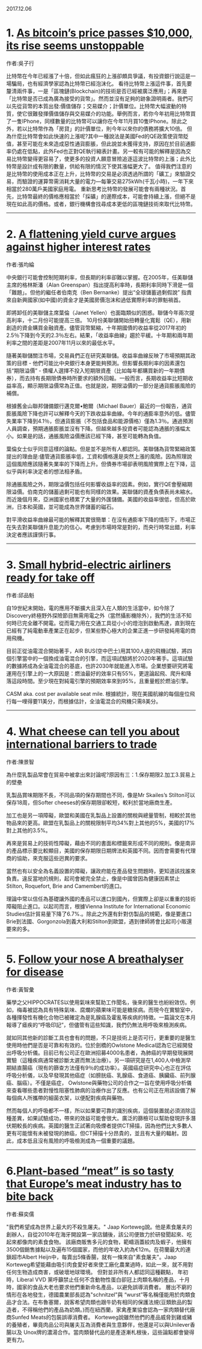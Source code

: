 2017.12.06
#  1. [As bitcoin’s price passes $10,000, its rise seems unstoppable](https://www.economist.com/news/finance-and-economics/21731827-getting-out-such-illiquid-asset-can-be-harder-getting-bitcoins)
作者:吳子行

比特幣在今年已經漲了十倍，但如此瘋狂的上漲卻頗具爭議，有投資銀行說這是一場騙局，也有經濟學家認為比特幣已經泡沫化。
看待比特幣上漲這件事，首先要釐清兩件事，一是「區塊鏈(Blockchain)的技術是否已經被廣泛應用」；再來是「比特幣是否已成為廣為接受的貨幣」。然而並沒有足夠的跡象證明兩者。我們可以先從貨幣的本質出發:價值儲存；交易媒介；計價單位。比特幣大幅波動的特質，使它很難發揮價值儲存與交易媒介的功能。舉例而言，若你今年初用比特幣買了一隻IPhone，同樣數量的比特幣可以讓你在今年11月買10隻IPhone。除此之外，若以比特幣作為「房貸」的計價單位，則今年以來你的債務將擴大10倍。
但為什麼比特幣會如此快速的上漲呢?其中一種說法是美國Fed的QE政策使貨幣貶值，甚至可能在未來造成惡性通貨膨脹，但此說並未獲得支持，原因在於目前通膨率仍處在低點，此外Fed也正對QE執行縮表計畫。另一較有可能的解釋是因為交易比特幣變得更容易了，使更多的投資人願意冒險追逐這波比特幣的上漲；此外比特幣是設計成有限的數量，供給有限的情況下使其漲幅更大了。
值得我們注意的是比特幣的使用成本正在上升，比特幣的交易是必須透過所謂的「礦工」來驗證交易，而驗證的運算幣需消耗大量的電力—每筆交易275kWh(千瓦小時)，一年下來相當於280萬戶美國家庭用電。
重新思考比特幣的發展可能會有兩種狀況。首先，比特幣最終的價格應相當於「採礦」的邊際成本，可能會持續上漲，但絕不是現在如此高的價格。或者，銀行機構會找尋成本更低的區塊鏈技術來取代比特幣。


---
#  2. [A flattening yield curve argues against higher interest rates](https://www.economist.com/news/finance-and-economics/21731850-difference-between-short-and-long-term-yields-its-lowest-decade)
作者:張均綸

中央銀行可能會控制短期利率，但長期的利率卻難以掌握。在2005年，任美聯儲主席的格林斯潘（Alan Greenspan）指出提高利率時，長期利率同時下滑是一個「難題」。但他的繼任者伯南克（Ben Bernanke）提出“全球儲蓄過剩假說” 指責來自新興國家(如中國)的資金才是美國房價泡沫和過低實際利率的罪魁禍首。

即將卸任的美聯儲主席葉倫（Janet Yellen）也面臨類似的困惑。聯儲今年兩次提高利率，十二月份可能提高三倍。 10月份美聯儲開始扭轉量化寬鬆（QE），用新創造的資金購買金融資產。儘管貨幣緊縮，十年期國債的收益率從2017年初的2.5％下降到今天的2.3％左右。結果，「收益率曲線」趨於平緩。十年期和兩年期利率之間的差距是2007年11月以來的最低水平。

隨著美聯儲關注市場，交易員們正在研究美聯儲。收益率曲線反映了市場預期其政策的目標 - 他們可能比中央銀行本身更能夠預測。但影響長期利率的因素還包括“期限溢價” - 債權人選擇不投入短期限資產（比如每年都購買新的一年期債券），而去持有長期限債券時所要求的額外回報。一般而言，長期收益率比短期收益率高，顯示期限溢價常為正值。也就是說，期限溢價的一部分是通貨膨脹風險的補償。

根據舊金山聯邦儲備銀行邁克爾•鮑爾（Michael Bauer）最近的一份報告，通貨膨脹風險下降也許可以解釋今天的下跌收益率曲線。今年的通膨率意外的低。儘管失業率下降到4.1％，但通貨膨脹（不包括食品和能源價格）僅為1.3％。通過預測人員調查，預期通脹膨脹並沒有下降。但越來越多投資者可能認為通脹的漲幅太小。如果是的話，通脹風險溢價應該已經下降，甚至可能轉為負值。

葉倫女士似乎同意這樣的論點。但是並不是所有人都認同。美聯儲為貨幣緊縮政策提出的理由是:儘管通貨膨脹率低，工資和價格還是突然上漲的風險。因為照理說這個風險應該隨著失業率的下降而上升。但債券市場卻表明風險實際上在下降，這似乎與利率決定者的想法相矛盾。

除通脹風險之外，期限溢價包括任何影響收益率的因素。例如，實行QE會壓縮期限溢價。伯南克的儲蓄過剩可能也有同樣的效果。美聯儲的資產負債表尚未縮水。而近幾個月來，亞洲國家也積累了大量的外匯儲備。美國的收益率很低，但高於歐洲，日本和英國，並可能成為世界儲蓄的磁石。

對平滑收益率曲線最可能的解釋其實很簡單：在沒有通膨率下降的情形下，市場正在失去對美聯儲升息能力的信心。考慮到市場時常是對的，而央行時常出錯，利率決定者應該謹慎行事。

---

#  3. [Small hybrid-electric airliners ready for take off](https://www.economist.com/news/science-and-technology/21731811-companies-are-getting-serious-about-electrifying-air-travel-small-hybrid-electric)
作者:邱品魁

自19世紀末開始，電的應用不斷擴大且深入在人類的生活當中，如今除了Discovery終極野外探險節目無需用電之外（當然攝影機除外），我們的生活不知何時已完全離不開電。從而電力用在交通工具從小小的燈泡到啟動馬達，直到現在已經有了純電動車產業正在起步，但某些野心極大的企業正進一步研發純用電的商用飛機。

目前正從油電混合開始著手，AIR BUS(空中巴士)用其100人座的飛機試驗，將四個引擎當中的一個換成油電混合的引擎，而這項試驗將於2020年著手。這項試驗的數據將成為全油電混合的基底，也許2030年就能進入市場。企業想要研究將電運用在引擎上的一大原因是：燃油最好的效率只有55%，更遑論起飛、爬升和降落這段時間。至少現在對純電引擎的預期效率來到95%，且重量輕於燃油引擎。

CASM aka. cost per available seat mile. 根據統計，現在美國航線的每個座位飛行每一哩得要11美分，而根據估計，全油電混合的飛機只需8美分。

---
# 4. [What cheese can tell you about international barriers to trade](https://www.economist.com/news/finance-and-economics/21731853-why-dairy-products-loom-large-many-trade-deals-what-cheese-can-tell-you-about)
作者:陳景智

為什麼乳製品常會在貿易中被拿出來討論呢?原因有三：1.保存期限2.加工3.貿易上的壁壘

乳製品賞味期限不長，不同品項的保存期間也不同，像是Mr Skailes’s Stilton可以保存18周，但Softer cheeses的保存期限卻較短，較利於當地廠商生產。

加工也是另一項障礙，歐盟和美國在乳製品上設置的關稅與總量管制，相較於其他物品來的更高。歐盟在乳製品上的關稅限制平均34%對上其他的5%，美國的17%對上其他的3.5%。

再來是貿易上的技術性障礙，藉由不同的書面和標籤來形成不同的規則。像是南非的產品標示要比較顯目，美國的保存期限日期牌法和英國不同。因而會需要有代理商的協助，來克服這些迥異的要求。

當然也有以安全為名義設置的障礙，讓政府能在產品發生問題時，更知道該找誰來負責。違反當地的規則，起司會被完全禁止，像是中國曾因為健康因素禁止Stilton, Roquefort, Brie and Camembert的進口。

理論中常以信任為基礎讓外國的產品可以進口到國內，但實際上卻是以重重的技術障礙阻止進口。以起司而言，根據Vienna Institute for International Economic Studies估計貿易量下降了6.7%.。除此之外還有針對仿製品的規範，像是要進口Brie到法國、Gorgonzola到義大利和Stilton到歐盟，遇到律師將會比起司小販還要來的多。


---

# 5. [Follow your nose A breathalyser for disease](https://www.economist.com/news/science-and-technology/21731810-better-way-diagnose-cancer-heart-disease-and-more-breathalyser-disease)
作者:黃智彙

藥學之父HIPPOCRATES以使用氣味來幫助工作聞名，後來的醫生也紛紛效仿。例如，梅毒被認為具有特殊氣味、腐爛的蘋果味可能是糖尿病。而現今在實驗室中，各種揮發性有機化合物已被確定為是乳腺癌及霍亂等疾病的特徵。一篇論文在本月報導了瘧疾的“呼吸印記”，但儘管有這些知識，我們仍無法用呼吸來檢測疾病。

就如同其他新的診斷工具也會有的問題，不只是技術上是否可行，更重要的是醫生使用時他們是否是可靠和有效的。位於劍橋的Owlstone Medical認為它已經開發出呼吸分析儀。目前已有公司正在歐洲招募4000名患者，為肺癌的早期發現展開實驗（這種疾病通常被診斷太遲而無法治療）。另一項研究是在1,400人中檢測早期結直腸癌（現有的篩查方法僅有9％的成功率）。英國癌症研究中心也正在評估呼吸分析儀，以及早發現其他癌症（如膀胱癌、乳腺癌、食道癌、胰臟癌、前列腺癌、腦癌）。不僅是癌症， Owlstone與藥物公司的合作之一旨在使用呼吸分析儀來查看哪些患者對慢性阻塞性肺病的治療作出了反應。也有公司正在用該設備了解每個病人所攜帶的細菌衣架，以便配對疾病與藥物。

然而每個人的呼吸都不一樣，所以如果要可靠的識別疾病，這個裝置就必須消除這種差異，如果試驗成功，帶來的效益可能會很大。廣泛的篩檢可以幫助發現許多潛伏期較長的疾病。英國的醫生正試著向吸煙者提供CT掃描，因為他們比大多數人更有可能懷有未被發現的肺癌，但CT掃描十分昂貴的，並且有大量的輻射。因此，成本低且沒有風險的呼吸檢測成為一個重要的議題。

---
#  6.[Plant-based “meat” is so tasty that Europe’s meat industry has to bite back ](https://www.economist.com/news/business/21731869-dutch-vegetarian-butcher-latest-come-under-attack-its-labelling-plant-based-meat)
作者:蘇奕儒

"我們希望成為世界上最大的不殺生屠夫。" Jaap Korteweg說。他是素食屠夫的創辦人，自從2010年在海牙開設第一家店舖後，該公司便致力於研發聞起來、吃起來都像肉的素食食物。
該廠商販售多元的食物，範疇涵蓋絞肉及蝦子，他擁有3500個銷售據點以及遍布15個國家，而他的年收入約為€12m。在荷蘭最大的連鎖超市Albert Heijn中，每賣出5條香腸，就有一條來自"素食屠夫"。Jaap Korteweg希望能藉由吸引肉食愛好者來使工廠化農業過時，如此一來，就不用對任何生物造成商害，或破壞地球環境。
但對並非所有人都認同這種觀點， 年初時，Liberal VVD 黨呼籲禁止任何不含動物性蛋白卻冠上肉類名稱的產品，十月時，國家的食品大老也要求他們重新命名產品，以避免誤導消費者。
層出不窮的情形在各地發生，德國農業部長認為"schnitzel"與 “wurst”等名稱僅能用於肉類食品才合法。在布魯塞爾，說客希望肉類也跟牛奶有相同的保護法規(豆類飲品的製造者，不得稱他們的產品為奶類。)而在紐西蘭，家禽產業協會認為一家肉類替代廠商Sunfed Meats的包裝誤導消費者。
Korteweg說雖然他們的產品威脅到雞或豬的養殖者，畢竟肉品公司與屠夫互為消費者與生意夥伴，他還是可以與Unilever香腸以及 Unox牌的濃湯合作。當肉類替代品的是產逐漸札根後，這些論點都會變得更有力。